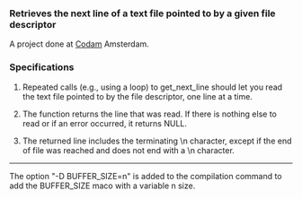 ### Retrieves the next line of a text file pointed to by a given file descriptor
A project done at [Codam](https://www.codam.nl/) Amsterdam.

### Specifications

1. Repeated calls (e.g., using a loop) to get_next_line should let
you read the text file pointed to by the file descriptor, one line at a time.

2. The function returns the line that was read.
If there is nothing else to read or if an error occurred, it returns NULL.

3. The returned line includes the terminating \n character,
except if the end of file was reached and does not end with a \n character.
---
The option "-D BUFFER_SIZE=n" is added to the compilation command to add the BUFFER_SIZE maco with a variable n size.
